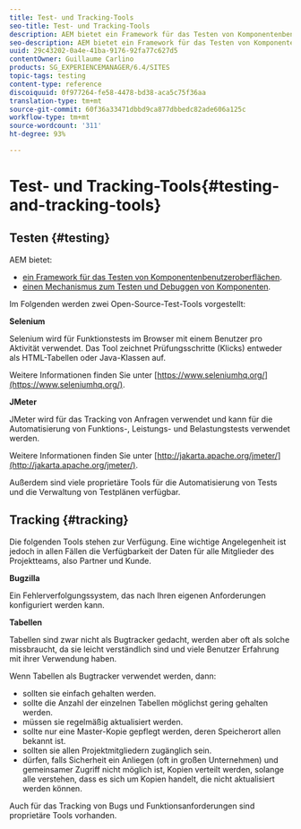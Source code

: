 ```yaml
---
title: Test- und Tracking-Tools
seo-title: Test- und Tracking-Tools
description: AEM bietet ein Framework für das Testen von Komponentenbenutzeroberflächen und einen Mechanismus zum Testen und Debuggen von Komponenten.
seo-description: AEM bietet ein Framework für das Testen von Komponentenbenutzeroberflächen und einen Mechanismus zum Testen und Debuggen von Komponenten.
uuid: 29c43202-0a4e-41ba-9176-92fa77c627d5
contentOwner: Guillaume Carlino
products: SG_EXPERIENCEMANAGER/6.4/SITES
topic-tags: testing
content-type: reference
discoiquuid: 0f977264-fe58-4478-bd38-aca5c75f36aa
translation-type: tm+mt
source-git-commit: 60f36a33471dbbd9ca877dbbedc82ade606a125c
workflow-type: tm+mt
source-wordcount: '311'
ht-degree: 93%

---
```



# Test- und Tracking-Tools{#testing-and-tracking-tools}

## Testen {#testing}

AEM bietet:

* [ein Framework für das Testen von Komponentenbenutzeroberflächen](/help/sites-developing/hobbes.md).
* [einen Mechanismus zum Testen und Debuggen von Komponenten](/help/sites-developing/developer-mode.md).

Im Folgenden werden zwei Open-Source-Test-Tools vorgestellt:

**Selenium**

Selenium wird für Funktionstests im Browser mit einem Benutzer pro Aktivität verwendet. Das Tool zeichnet Prüfungsschritte (Klicks) entweder als HTML-Tabellen oder Java-Klassen auf.

Weitere Informationen finden Sie unter [https://www.seleniumhq.org/](https://www.seleniumhq.org/).

**JMeter**

JMeter wird für das Tracking von Anfragen verwendet und kann für die Automatisierung von Funktions-, Leistungs- und Belastungstests verwendet werden.

Weitere Informationen finden Sie unter [http://jakarta.apache.org/jmeter/](http://jakarta.apache.org/jmeter/).

Außerdem sind viele proprietäre Tools für die Automatisierung von Tests und die Verwaltung von Testplänen verfügbar.

## Tracking {#tracking}

Die folgenden Tools stehen zur Verfügung. Eine wichtige Angelegenheit ist jedoch in allen Fällen die Verfügbarkeit der Daten für alle Mitglieder des Projektteams, also Partner und Kunde.

**Bugzilla**

Ein Fehlerverfolgungssystem, das nach Ihren eigenen Anforderungen konfiguriert werden kann.

**Tabellen**

Tabellen sind zwar nicht als Bugtracker gedacht, werden aber oft als solche missbraucht, da sie leicht verständlich sind und viele Benutzer Erfahrung mit ihrer Verwendung haben.

Wenn Tabellen als Bugtracker verwendet werden, dann:

* sollten sie einfach gehalten werden.
* sollte die Anzahl der einzelnen Tabellen möglichst gering gehalten werden.
* müssen sie regelmäßig aktualisiert werden.
* sollte nur eine Master-Kopie gepflegt werden, deren Speicherort allen bekannt ist.
* sollten sie allen Projektmitgliedern zugänglich sein.
* dürfen, falls Sicherheit ein Anliegen (oft in großen Unternehmen) und gemeinsamer Zugriff nicht möglich ist, Kopien verteilt werden, solange alle verstehen, dass es sich um Kopien handelt, die nicht aktualisiert werden können.

Auch für das Tracking von Bugs und Funktionsanforderungen sind proprietäre Tools vorhanden.
